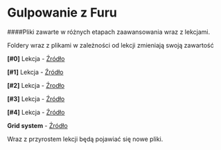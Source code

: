# Gulpowanie z Furu
####Pliki zawarte w różnych etapach zaawansowania wraz z lekcjami.

Foldery wraz z plikami w zależności od lekcji zmieniają swoją zawartość

**[#0]** Lekcja - [Źródło](https://github.com/FuruArt/GulpowanieZFuru/tree/%230-Lekcja)

**[#1]** Lekcja - [Źródło](https://github.com/FuruArt/GulpowanieZFuru/tree/%231-Lekcja)

**[#2]** Lekcja - [Źrodło](https://github.com/FuruArt/GulpowanieZFuru/tree/%232-Lekcja)

**[#3]** Lekcja - [Źródło](https://github.com/FuruArt/GulpowanieZFuru/tree/%233-Lekcja)

**[#4]** Lekcja - [Źródło](https://github.com/FuruArt/GulpowanieZFuru/tree/%234-Lekcja)

**Grid system** - [Źródło](https://github.com/FuruArt/GulpowanieZFuru/tree/%23grid-system)

Wraz z przyrostem lekcji będą pojawiać się nowe pliki.

